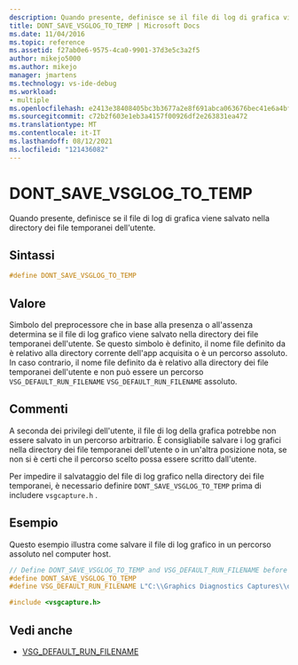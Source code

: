 ```yaml
---
description: Quando presente, definisce se il file di log di grafica viene salvato nella directory dei file temporanei dell'utente.
title: DONT_SAVE_VSGLOG_TO_TEMP | Microsoft Docs
ms.date: 11/04/2016
ms.topic: reference
ms.assetid: f27ab0e6-9575-4ca0-9901-37d3e5c3a2f5
author: mikejo5000
ms.author: mikejo
manager: jmartens
ms.technology: vs-ide-debug
ms.workload:
- multiple
ms.openlocfilehash: e2413e38408405bc3b3677a2e8f691abca063676bec41e6a4bfa31cc93fdbce6
ms.sourcegitcommit: c72b2f603e1eb3a4157f00926df2e263831ea472
ms.translationtype: MT
ms.contentlocale: it-IT
ms.lasthandoff: 08/12/2021
ms.locfileid: "121436082"
---
```

# <a name="dont_save_vsglog_to_temp"></a>DONT_SAVE_VSGLOG_TO_TEMP
Quando presente, definisce se il file di log di grafica viene salvato nella directory dei file temporanei dell'utente.

## <a name="syntax"></a>Sintassi

```C++
#define DONT_SAVE_VSGLOG_TO_TEMP
```

## <a name="value"></a>Valore
 Simbolo del preprocessore che in base alla presenza o all'assenza determina se il file di log grafico viene salvato nella directory dei file temporanei dell'utente. Se questo simbolo è definito, il nome file definito da è relativo alla directory corrente dell'app acquisita o è un percorso assoluto. In caso contrario, il nome file definito da è relativo alla directory dei file temporanei dell'utente e non può essere un percorso `VSG_DEFAULT_RUN_FILENAME` `VSG_DEFAULT_RUN_FILENAME` assoluto.

## <a name="remarks"></a>Commenti
 A seconda dei privilegi dell'utente, il file di log della grafica potrebbe non essere salvato in un percorso arbitrario. È consigliabile salvare i log grafici nella directory dei file temporanei dell'utente o in un'altra posizione nota, se non si è certi che il percorso scelto possa essere scritto dall'utente.

 Per impedire il salvataggio del file di log grafico nella directory dei file temporanei, è necessario definire `DONT_SAVE_VSGLOG_TO_TEMP` prima di includere `vsgcapture.h` .

## <a name="example"></a>Esempio
 Questo esempio illustra come salvare il file di log grafico in un percorso assoluto nel computer host.

```cpp
// Define DONT_SAVE_VSGLOG_TO_TEMP and VSG_DEFAULT_RUN_FILENAME before including vsgcapture.h
#define DONT_SAVE_VSGLOG_TO_TEMP
#define VSG_DEFAULT_RUN_FILENAME L"C:\\Graphics Diagnostics Captures\\default.vsglog"

#include <vsgcapture.h>
```

## <a name="see-also"></a>Vedi anche
- [VSG_DEFAULT_RUN_FILENAME](vsg-default-run-filename.md)
